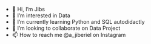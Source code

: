 - 👋 Hi, I’m Jibs
- 👀 I’m interested in Data
- 🌱 I’m currently learning Python and SQL autodidactly
- 💞️ I’m looking to collaborate on Data Project
- 📫 How to reach me @a_jiberiel on Instagram

<!---
brilboy/brilboy is a ✨ special ✨ repository because its `README.md` (this file) appears on your GitHub profile.
You can click the Preview link to take a look at your changes.
--->
